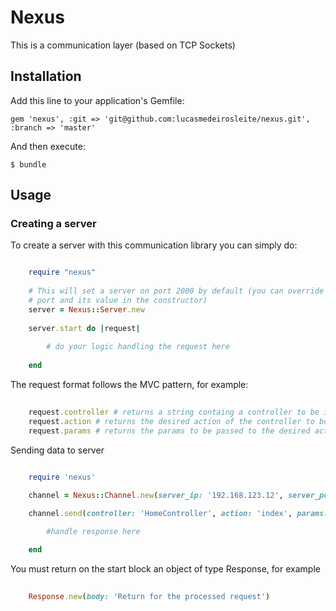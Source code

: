 # Nexus

This is a communication layer (based on TCP Sockets)

## Installation

Add this line to your application's Gemfile:

    gem 'nexus', :git => 'git@github.com:lucasmedeirosleite/nexus.git', :branch => 'master'

And then execute:

    $ bundle

## Usage

### Creating a server

To create a server with this communication library you can simply do:

```ruby

    require "nexus"
    
    # This will set a server on port 2000 by default (you can override the port with the argument 
    # port and its value in the constructor)
    server = Nexus::Server.new
    
    server.start do |request|
        
        # do your logic handling the request here
    
    end
```

The request format follows the MVC pattern, for example:

```ruby
    
    request.controller # returns a string containg a controller to be instatiated
    request.action # returns the desired action of the controller to be called
    request.params # returns the params to be passed to the desired action of the controller
```

Sending data to server

```ruby
	
	require 'nexus'

	channel = Nexus::Channel.new(server_ip: '192.168.123.12', server_port: 2000)

	channel.send(controller: 'HomeController', action: 'index', params: { message: 'Hello!' }) do |response|

		#handle response here

	end 

```

You must return on the start block an object of type Response, for example

```ruby
    
    Response.new(body: 'Return for the processed request')
```
